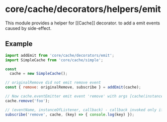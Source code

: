 # core/cache/decorators/helpers/emit

This module provides a helper for [[Cache]] decorator. to add a emit events caused by side-effect.

## Example

```js
import addEmit from 'core/cache/decorators/emit';
import SimpleCache from 'core/cache/simple';

const
  cache = new SimpleCache();

// originalRemove did not emit remove event
const { remove: originalRemove, subscribe } = addEmit(cache);

// Now cache.eventEmitter emit event 'remove' with args [cache(instance what call emit), [...args]]
cache.remove('foo');

// (eventName, instanceOfListener, callback) - callback invoked only if emit was made by children of instanceOfListener;
subscribe('remove', cache, (key) => { console.log(key) });
```
